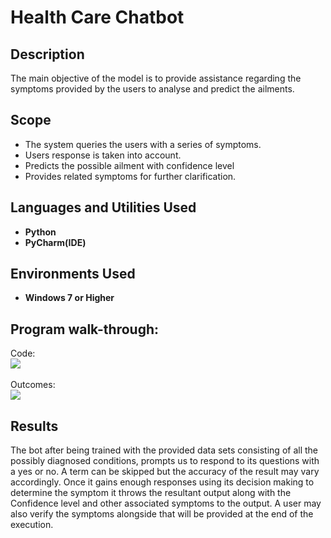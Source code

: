 <h1>Health Care Chatbot </h1>

<h2>Description</h2>
The main objective of the model is to provide assistance regarding the symptoms provided by the users to analyse and predict the ailments.

<h2>Scope</h2>
<ul>
<li>The system queries the users with a series of symptoms.</li>
<li>Users response is taken into account.</li>
<li>Predicts the possible ailment with confidence level</li>
<li>Provides related symptoms for further clarification.</li>
</ul>


<h2>Languages and Utilities Used</h2>

- <b>Python</b> 
- <b>PyCharm(IDE)</b> 

<h2>Environments Used </h2>

- <b>Windows 7 or Higher</b>

<h2>Program walk-through:</h2>

<p align="center">

Code:  <br/>
<img src="https://drive.google.com/uc?export=view&id=1UCN6lHWS3kthL0mlbQVdfbdyC6gT_gA9"/>
<br />
<br />
Outcomes: <br/>
<img src="https://drive.google.com/uc?export=view&id=1sybiFAGFoXj7SR_uOL4yyfQnS-XUci9e"/>
<br />
<h2>Results</h2>
The bot after being trained with the provided data sets consisting of all the possibly diagnosed conditions, prompts us to respond to its questions with a yes or no. A term can be skipped but the accuracy of the result may vary accordingly. Once it gains enough responses using its decision making to determine the symptom it throws the resultant output along with the Confidence level and other associated symptoms to the output. A user may also verify the symptoms alongside that will be provided at the end of the execution.

</p>

<!--
 ```diff
- text in red
+ text in green
! text in orange
# text in gray
@@ text in purple (and bold)@@
```
--!>
